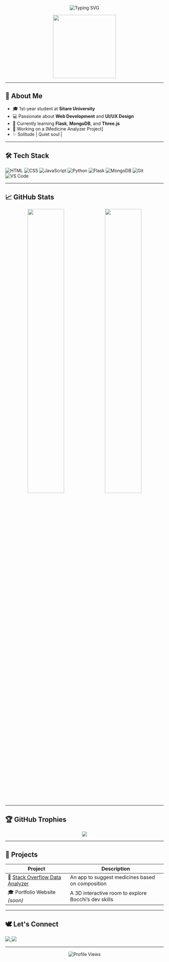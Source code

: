 <!-- Banner -->
<p align="center">
  <img src="https://readme-typing-svg.demolab.com?font=Fira+Code&size=24&pause=1000&center=true&vCenter=true&width=435&lines=Hey+I'm+Bocchi+!!;A+quiet+web+dev+!;I+love+anime%2C+code+and+design!" alt="Typing SVG" />
</p>

<p align="center">
  <img src="https://media4.giphy.com/media/v1.Y2lkPTc5MGI3NjExcmJpazQzdGp1MTd3M3J3dWcwc3NhaXU4cHI5ZzVhN2xrYnNpaDd2biZlcD12MV9pbnRlcm5hbF9naWZfYnlfaWQmY3Q9Zw/t4vA8rB2oVQKK4zOn9/giphy.gif" width="200"/>
  
</p>




---

## 🌟 About Me
- 🎓 1st-year student at **Sitare University**
- 💻 Passionate about **Web Development** and **UI/UX Design**
- 🧠 Currently learning **Flask**, **MongoDB**, and **Three.js**
- 💊 Working on a [Medicine Analyzer Project]
- ✨ Solitude | Quiet soul |

---

## 🛠 Tech Stack

![HTML](https://img.shields.io/badge/-HTML-E34F26?style=flat&logo=html5&logoColor=white)
![CSS](https://img.shields.io/badge/-CSS-1572B6?style=flat&logo=css3)
![JavaScript](https://img.shields.io/badge/-JavaScript-F7DF1E?style=flat&logo=javascript&logoColor=black)
![Python](https://img.shields.io/badge/-Python-3776AB?style=flat&logo=python)
![Flask](https://img.shields.io/badge/-Flask-000000?style=flat&logo=flask)
![MongoDB](https://img.shields.io/badge/-MongoDB-47A248?style=flat&logo=mongodb)
![Git](https://img.shields.io/badge/-Git-F05032?style=flat&logo=git)
![VS Code](https://img.shields.io/badge/-VS%20Code-007ACC?style=flat&logo=visual-studio-code)

---

## 📈 GitHub Stats

<div align="center">
  <img src="https://github-readme-stats.vercel.app/api?username=bocchi277&show_icons=true&theme=tokyonight" width="48%"/>
  <img src="https://github-readme-streak-stats.herokuapp.com/?user=bocchi277&theme=tokyonight" width="48%"/>
</div>

---

## 🏆 GitHub Trophies

<p align="center">
  <img src="https://github-profile-trophy.vercel.app/?username=bocchi277&theme=onedark&no-frame=true&row=1&column=7" />
</p>

---

## 💼 Projects

| Project | Description |
|--------|-------------|
| 💊 [Stack Overflow Data Analyzer](https://data-analyzerrr.netlify.app/) | An app to suggest medicines based on composition |
| 🎓 Portfolio Website *(soon)* | A 3D interactive room to explore Bocchi’s dev skills |

---

## 🕊️ Let's Connect

<p>
  <a href="https://www.linkedin.com/in/saurabh-bisht-313301316/" target="_blank">
    <img src="https://img.shields.io/badge/-LinkedIn-0A66C2?style=flat&logo=linkedin&logoColor=white" />
  </a>
  <a href="astra277353@gmail.com">
    <img src="https://img.shields.io/badge/-Gmail-D14836?style=flat&logo=gmail&logoColor=white" />
  </a>
</p>

---

<p align="center">
  <img src="https://komarev.com/ghpvc/?username=bocchi277&color=blue" alt="Profile Views"/>
</p>
